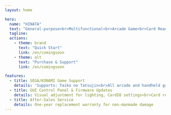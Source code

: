 ```yaml
---
layout: home

hero:
  name: "HINATA"
  text: "General-purpose<br>Multifunctional<br>Arcade Game<br>Card Reader"
  tagline: 
  actions:
    - theme: brand
      text: "Quick Start"
      link: /en/comingsoon
    - theme: alt
      text: "Purchase & Support"
      link: /en/comingsoon

features:
  - title: SEGA/KONAMI Game Support
    details: 'Supports: Taiko no Tatsujin<br>All arcade and handheld games by SEGA<br>All KONAMI games using SpiceTools'
  - title: GUI Control Panel & Firmware Updates
    details: Visual adjustment for lighting, CardIO settings<br>Card reading and writing, PN532 passthrough mode<br>Firmware updates for new features
  - title: After-Sales Service
    details: One-year replacement warranty for non-manmade damage
---
```

